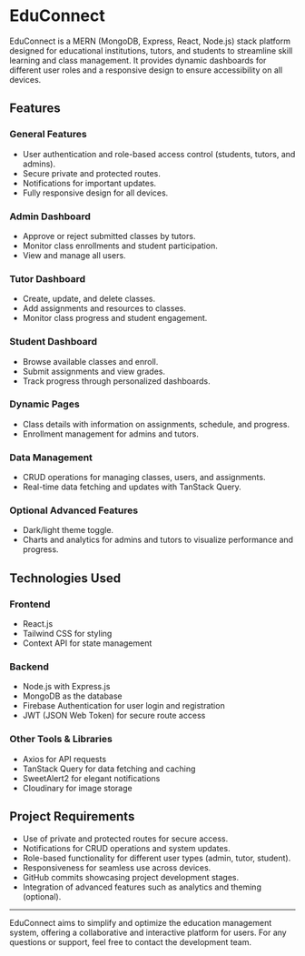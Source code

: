 # EduConnect

EduConnect is a MERN (MongoDB, Express, React, Node.js) stack platform designed for educational institutions, tutors, and students to streamline skill learning and class management. It provides dynamic dashboards for different user roles and a responsive design to ensure accessibility on all devices.

## Features

### **General Features**

- User authentication and role-based access control (students, tutors, and admins).
- Secure private and protected routes.
- Notifications for important updates.
- Fully responsive design for all devices.

### **Admin Dashboard**

- Approve or reject submitted classes by tutors.
- Monitor class enrollments and student participation.
- View and manage all users.

### **Tutor Dashboard**

- Create, update, and delete classes.
- Add assignments and resources to classes.
- Monitor class progress and student engagement.

### **Student Dashboard**

- Browse available classes and enroll.
- Submit assignments and view grades.
- Track progress through personalized dashboards.

### **Dynamic Pages**

- Class details with information on assignments, schedule, and progress.
- Enrollment management for admins and tutors.

### **Data Management**

- CRUD operations for managing classes, users, and assignments.
- Real-time data fetching and updates with TanStack Query.

### **Optional Advanced Features**

- Dark/light theme toggle.
- Charts and analytics for admins and tutors to visualize performance and progress.

## Technologies Used

### **Frontend**

- React.js
- Tailwind CSS for styling
- Context API for state management

### **Backend**

- Node.js with Express.js
- MongoDB as the database
- Firebase Authentication for user login and registration
- JWT (JSON Web Token) for secure route access

### **Other Tools & Libraries**

- Axios for API requests
- TanStack Query for data fetching and caching
- SweetAlert2 for elegant notifications
- Cloudinary for image storage

## Project Requirements

- Use of private and protected routes for secure access.
- Notifications for CRUD operations and system updates.
- Role-based functionality for different user types (admin, tutor, student).
- Responsiveness for seamless use across devices.
- GitHub commits showcasing project development stages.
- Integration of advanced features such as analytics and theming (optional).

---

EduConnect aims to simplify and optimize the education management system, offering a collaborative and interactive platform for users. For any questions or support, feel free to contact the development team.
